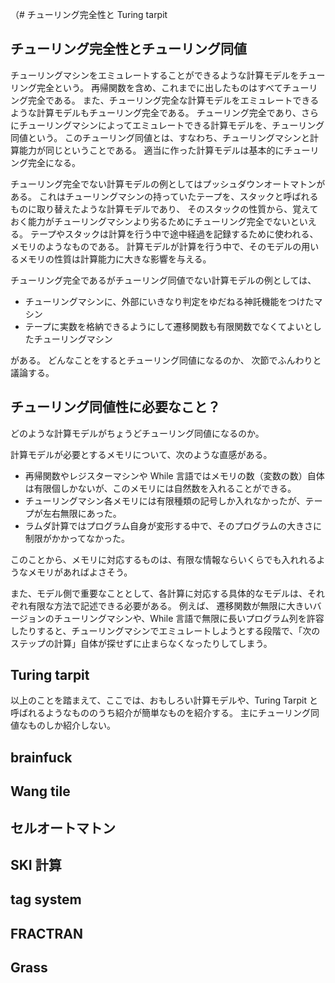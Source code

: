 （# チューリング完全性と Turing tarpit
## チューリング完全性とチューリング同値
チューリングマシンをエミュレートすることができるような計算モデルをチューリング完全という。
再帰関数を含め、これまでに出したものはすべてチューリング完全である。
また、チューリング完全な計算モデルをエミュレートできるような計算モデルもチューリング完全である。
チューリング完全であり、さらにチューリングマシンによってエミュレートできる計算モデルを、チューリング同値という。
このチューリング同値とは、すなわち、チューリングマシンと計算能力が同じということである。
適当に作った計算モデルは基本的にチューリング完全になる。

チューリング完全でない計算モデルの例としてはプッシュダウンオートマトンがある。
これはチューリングマシンの持っていたテープを、スタックと呼ばれるものに取り替えたような計算モデルであり、
そのスタックの性質から、覚えておく能力がチューリングマシンより劣るためにチューリング完全でないといえる。
テープやスタックは計算を行う中で途中経過を記録するために使われる、メモリのようなものである。
計算モデルが計算を行う中で、そのモデルの用いるメモリの性質は計算能力に大きな影響を与える。

チューリング完全であるがチューリング同値でない計算モデルの例としては、
- チューリングマシンに、外部にいきなり判定をゆだねる神託機能をつけたマシン
- テープに実数を格納できるようにして遷移関数も有限関数でなくてよいとしたチューリングマシン

がある。
どんなことをするとチューリング同値になるのか、
次節でふんわりと議論する。

## チューリング同値性に必要なこと？
どのような計算モデルがちょうどチューリング同値になるのか。

計算モデルが必要とするメモリについて、次のような直感がある。
- 再帰関数やレジスターマシンや While 言語ではメモリの数（変数の数）自体は有限個しかないが、このメモリには自然数を入れることができる。
- チューリングマシン各メモリには有限種類の記号しか入れなかったが、テープが左右無限にあった。
- ラムダ計算ではプログラム自身が変形する中で、そのプログラムの大きさに制限がかかってなかった。

このことから、メモリに対応するものは、有限な情報ならいくらでも入れれるようなメモリがあればよさそう。

また、モデル側で重要なこととして、各計算に対応する具体的なモデルは、それぞれ有限な方法で記述できる必要がある。
例えば、 遷移関数が無限に大きいバージョンのチューリングマシンや、While 言語で無限に長いプログラム列を許容したりすると、チューリングマシンでエミュレートしようとする段階で、「次のステップの計算」自体が探せずに止まらなくなったりしてしまう。

## Turing tarpit
以上のことを踏まえて、ここでは、おもしろい計算モデルや、Turing Tarpit と呼ばれるようなもののうち紹介が簡単なものを紹介する。
主にチューリング同値なものしか紹介しない。

## brainfuck

## Wang tile

## セルオートマトン

## SKI 計算

## tag system

## FRACTRAN

## Grass
